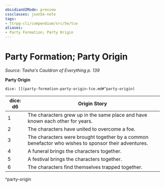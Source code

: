 ```yaml
---
obsidianUIMode: preview
cssclasses: json5e-note
tags:
- ttrpg-cli/compendium/src/5e/tce
aliases:
- Party Formation; Party Origin
---
```

# Party Formation; Party Origin
*Source: Tasha's Cauldron of Everything p. 139* 

**Party Origin**

`dice: [](party-formation-party-origin-tce.md#^party-origin)`

| dice: d6 | Origin Story |
|----------|--------------|
| 1 | The characters grew up in the same place and have known each other for years. |
| 2 | The characters have united to overcome a foe. |
| 3 | The characters were brought together by a common benefactor who wishes to sponsor their adventures. |
| 4 | A funeral brings the characters together. |
| 5 | A festival brings the characters together. |
| 6 | The characters find themselves trapped together. |
^party-origin